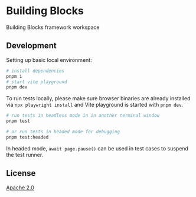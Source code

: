 # Building Blocks

Building Blocks framework workspace

## Development

Setting up basic local environment:

```bash
# install dependencies
pnpm i
# start vite playground
pnpm dev
```

To run tests locally, please make sure browser binaries are already installed via `npx playwright install` and Vite playground is started with `pnpm dev`.

```bash
# run tests in headless mode in in another terminal window
pnpm test

# or run tests in headed mode for debugging
pnpm test:headed
```

In headed mode, `await page.pause()` can be used in test cases to suspend the test runner.

## License

[Apache 2.0](./LICENSE)
